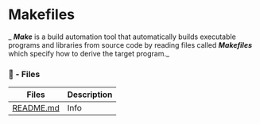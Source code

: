 # Makefiles

_ ***Make*** is a build automation tool that automatically builds executable programs and libraries from source code by reading files called ***Makefiles*** which specify how to derive the target program._

### :memo: - Files

| Files                    | Description |
| ------------------------ | ----------- |
| [README.md](./README.md) | Info        |
